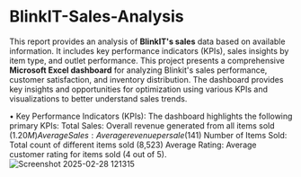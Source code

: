 # BlinkIT-Sales-Analysis

This report provides an analysis of **BlinkIT's sales** data based on available information. 
It includes key performance indicators (KPIs), sales insights by item type, and outlet 
performance. 
This project presents a comprehensive **Microsoft Excel dashboard** for 
analyzing Blinkit's sales performance, customer satisfaction, and inventory 
distribution. The dashboard provides key insights and opportunities for optimization 
using various KPIs and visualizations to better understand sales trends.

• Key Performance Indicators (KPIs): 
The dashboard highlights the following primary KPIs: 
Total Sales: Overall revenue generated from all items sold ($1.20M) 
Average Sales: Average revenue per sale ($141) 
Number of Items Sold: Total count of different items sold (8,523) 
Average Rating: Average customer rating for items sold (4 out of 5). 
![Screenshot 2025-02-28 121315](https://github.com/user-attachments/assets/79f28106-7c3c-4605-a8f4-919dcdcab09c)
